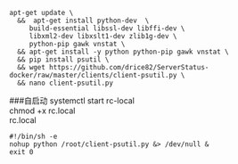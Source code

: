 ```
apt-get update \
  &&  apt-get install python-dev  \
     build-essential libssl-dev libffi-dev \
     libxml2-dev libxslt1-dev zlib1g-dev \
     python-pip gawk vnstat \
  && apt-get install -y python python-pip gawk vnstat \
  && pip install psutil \
  && wget https://github.com/drice82/ServerStatus-docker/raw/master/clients/client-psutil.py \
  && nano client-psutil.py
```
###自启动
systemctl start rc-local <br />
chmod +x rc.local <br />
rc.local <br />
```
#!/bin/sh -e
nohup python /root/client-psutil.py &> /dev/null &
exit 0
```
